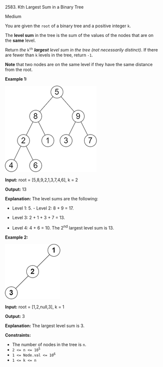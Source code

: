 2583\. Kth Largest Sum in a Binary Tree

Medium

You are given the `root` of a binary tree and a positive integer `k`.

The **level sum** in the tree is the sum of the values of the nodes that are on the **same** level.

Return _the_ <code>k<sup>th</sup></code> _**largest** level sum in the tree (not necessarily distinct)_. If there are fewer than `k` levels in the tree, return `-1`.

**Note** that two nodes are on the same level if they have the same distance from the root.

**Example 1:**

![](binaryytreeedrawio-2.png)

**Input:** root = [5,8,9,2,1,3,7,4,6], k = 2

**Output:** 13

**Explanation:** The level sums are the following: 

- Level 1: 5. - Level 2: 8 + 9 = 17. 

- Level 3: 2 + 1 + 3 + 7 = 13. 

- Level 4: 4 + 6 = 10. The 2<sup>nd</sup> largest level sum is 13.

**Example 2:**

![](treedrawio-3.png)

**Input:** root = [1,2,null,3], k = 1

**Output:** 3

**Explanation:** The largest level sum is 3.

**Constraints:**

*   The number of nodes in the tree is `n`.
*   <code>2 <= n <= 10<sup>5</sup></code>
*   <code>1 <= Node.val <= 10<sup>6</sup></code>
*   `1 <= k <= n`